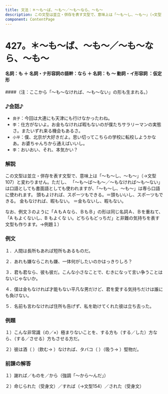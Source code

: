 ```yaml
---
title: 文法：＊～も～ば、～も～／～も～なら、～も～
description: この文型は並立・併存を表す文型で、意味上は「～も～し、～も～」（→文型 107）と変わりません。ただし、 「～も～ば～も～／～もなければ～も～ない」は口語としても書面語としても使われますが、「～も～し、～も～」は専ら口語に使われます。 頭もよければ、スポーツもできる。＝頭もいいし、スポーツもできる。 金もなければ、暇もない。 ＝金もないし、暇もない。
component: ContentPage
---
```



# 427。＊～も～ば、～も～／～も～なら、～も～
#### 名詞：も ＋ 名詞・ナ形容詞の語幹：なら ＋ 名詞：も ～ 動詞・イ形容詞 ：仮定形
####（注：ここから「～も～なければ、～も～ない」の形も生まれる。）
### ♪会話♪
- `良子`：今回は大連にも天津にも行けなかったわね。
- `李`：仕方がないよ。お金もなければ暇もないのが僕たちサラリーマンの実態さ。またいずれ来る機会もあるさ。
- `小平`：僕、北京が大好きだよ。思い切ってこちらの学校に転校しようかなあ。お婆ちゃんちから通えばいいし。
- `李`：おいおい、それ、本気かい？
### 解説
この文型は並立・併存を表す文型で、意味上は「～も～し、～も～」（→文型 107）と変わりません。ただし、 「～も～ば～も～／～もなければ～も～ない」は口語としても書面語としても使われますが、「～も～し、～も～」は専ら口語に使われます。 頭もよければ、スポーツもできる。＝頭もいいし、スポーツもできる。 金もなければ、暇もない。 ＝金もないし、暇もない。

なお、例文３のように「ＡもＡなら、ＢもＢ」の形は同じ名詞Ａ、Ｂを重ねて、「A もよくないし、B もよくな い。どちらもどっちだ」と非難の気持ちを表す文型も作ります。→例題１）
### 例文
１．人間は長所もあれば短所もあるものだ。

２．あれも嫌ならこれも嫌、一体何がしたいのかはっきりしろ？

３．君も君なら、彼も彼だ。こんな小さなことで、むきになって言い争うことはないじゃないか。

４．僕は金もなければ才能もない平凡な男だけど、君を愛する気持ちだけは誰にも負けない。

５．名前も言わなければ住所も告げず、私を助けてくれた彼は立ち去った。
### 例題
１）こんな非常識（の／×）極まりないことを、する方も（する／した）方なら、（する／させる）方もさせる方だ。

２）彼は酒（ ）（飲む→ ）なければ、タバコ（ ）（吸う→ ）堅物だ。
### 前課の解答
１）謝れば／ものを／から（強調「～から～んだ」）

２）命じられた（受身文）／すれば（→文型154）／された（受身文）
